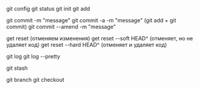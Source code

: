 git config
git status
git init
git add

git commit -m "message"
git commit -a -m "message" (git add + git commit)
git commit --amend -m "message"

get reset (отменяем изменения)
get reset --soft HEAD^ (отменяет, но не удаляет код)
get reset --hard HEAD^ (отменяет и удаляет код)

git log
git log --pretty

git stash

git branch
git checkout

